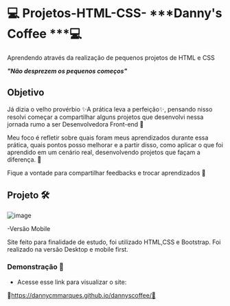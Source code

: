 
# 💻 Projetos-HTML-CSS- ***Danny's Coffee ***💻
Aprendendo através da realização de pequenos projetos de HTML e CSS

***"Não desprezem os pequenos começos"***


 ## Objetivo

Já dizia o velho provérbio ✨A prática leva a perfeição✨, pensando nisso resolvi começar a compartilhar alguns projetos que desenvolvi nessa jornada rumo a ser Desenvolvedora Front-end  🚀

Meu foco é refletir sobre quais foram meus aprendizados durante essa prática, quais pontos posso melhorar e a partir disso, como aplicar o que foi aprendido em um cenário real, desenvolvendo projetos que façam a diferença. 🎯

Fique a vontade para compartilhar feedbacks e trocar aprendizados 🤍

## Projeto 🛠️
![image](https://github.com/DannyCMMarques/dannysmoveis/assets/147952313/4f2bd3eb-930a-47e9-8d20-6d9b9ea115c7)



-Versão Mobile


Site feito para finalidade de estudo, foi utilizado HTML,CSS e Bootstrap. Foi realizado na versão Desktop e mobile first.

  ### Demonstração 📱
* Acesse esse link para visualizar o site:

🌠https://dannycmmarques.github.io/dannyscoffee/🌠

